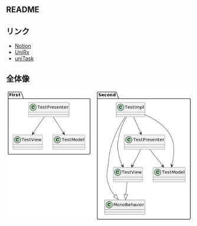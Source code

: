 ﻿## README

## リンク
- [Notion](https://www.notion.so/flamers/e968d3d349b041538f647f601e9394e7?pvs=4)
- [UniRx](https://github.com/neuecc/UniRx)
- [uniTask](https://github.com/Cysharp/UniTask)


## 全体像
![](Assets/UML/FirstSecond.png)